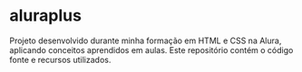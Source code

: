 # aluraplus
Projeto desenvolvido durante minha formação em HTML e CSS na Alura, aplicando conceitos aprendidos em aulas. Este repositório contém o código fonte e recursos utilizados.
